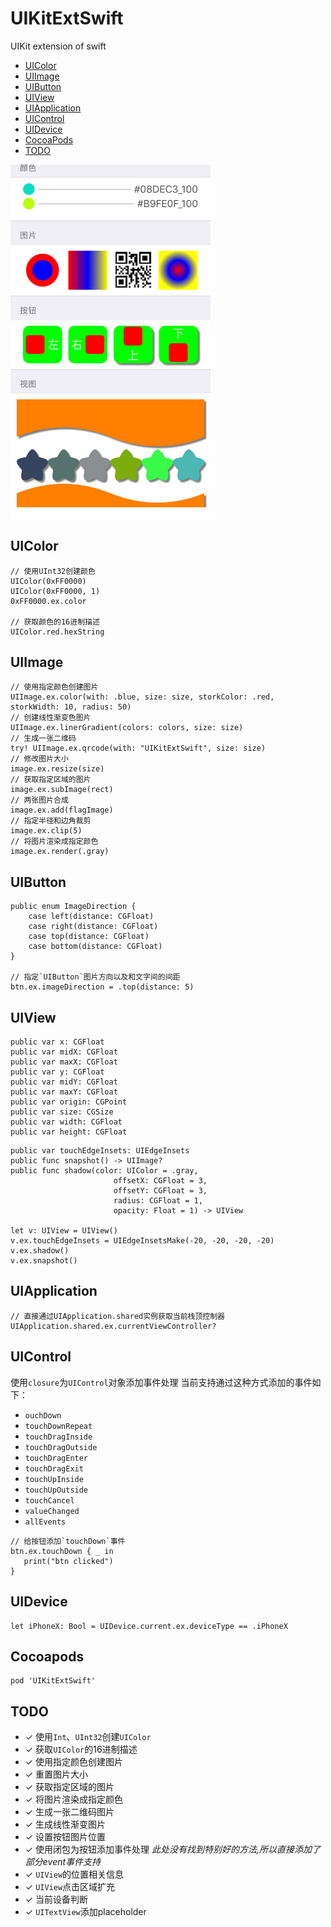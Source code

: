 # UIKitExtSwift
UIKit extension of swift

- [UIColor](#1)
- [UIImage](#2)
- [UIButton](#3)
- [UIView](#4)
- [UIApplication](#5)
- [UIControl](#6)
- [UIDevice](#7)
- [CocoaPods](#99)
- [TODO](#100)


<img src="https://github.com/qianshang/UIKitExtSwift/blob/dev/preview.jpeg" width = "320" alt="预览图片" align=center />


## <a name="1"></a>UIColor

```
// 使用UInt32创建颜色
UIColor(0xFF0000)
UIColor(0xFF0000, 1)
0xFF0000.ex.color

// 获取颜色的16进制描述
UIColor.red.hexString
```

## <a name="2"></a>UIImage
```
// 使用指定颜色创建图片
UIImage.ex.color(with: .blue, size: size, storkColor: .red, storkWidth: 10, radius: 50)
// 创建线性渐变色图片
UIImage.ex.linerGradient(colors: colors, size: size)
// 生成一张二维码
try! UIImage.ex.qrcode(with: "UIKitExtSwift", size: size)
// 修改图片大小                             
image.ex.resize(size)
// 获取指定区域的图片
image.ex.subImage(rect)
// 两张图片合成
image.ex.add(flagImage)
// 指定半径和边角裁剪
image.ex.clip(5)
// 将图片渲染成指定颜色
image.ex.render(.gray)
```

## <a name="3"></a>UIButton

```
public enum ImageDirection {
    case left(distance: CGFloat)
    case right(distance: CGFloat)
    case top(distance: CGFloat)
    case bottom(distance: CGFloat)
}

// 指定`UIButton`图片方向以及和文字间的间距
btn.ex.imageDirection = .top(distance: 5)
```

## <a name="4"></a>UIView

```
public var x: CGFloat
public var midX: CGFloat
public var maxX: CGFloat
public var y: CGFloat
public var midY: CGFloat
public var maxY: CGFloat
public var origin: CGPoint
public var size: CGSize
public var width: CGFloat
public var height: CGFloat
```

```
public var touchEdgeInsets: UIEdgeInsets
public func snapshot() -> UIImage?
public func shadow(color: UIColor = .gray,
                       offsetX: CGFloat = 3,
                       offsetY: CGFloat = 3,
                       radius: CGFloat = 1,
                       opacity: Float = 1) -> UIView

let v: UIView = UIView()
v.ex.touchEdgeInsets = UIEdgeInsetsMake(-20, -20, -20, -20)
v.ex.shadow()
v.ex.snapshot()
```

## <a name="5"></a>UIApplication

```
// 直接通过UIApplication.shared实例获取当前栈顶控制器
UIApplication.shared.ex.currentViewController?
```

## <a name="6"></a>UIControl

使用`closure`为`UIControl`对象添加事件处理
当前支持通过这种方式添加的事件如下：
- `ouchDown`
- `touchDownRepeat`
- `touchDragInside`
- `touchDragOutside`
- `touchDragEnter`
- `touchDragExit`
- `touchUpInside`
- `touchUpOutside`
- `touchCancel`
- `valueChanged`
- `allEvents`

```
// 给按钮添加`touchDown`事件
btn.ex.touchDown { _ in
   print("btn clicked")
}
```

## <a name="7"></a>UIDevice

```
let iPhoneX: Bool = UIDevice.current.ex.deviceType == .iPhoneX
```

## <a name="99"></a>Cocoapods

```
pod 'UIKitExtSwift'
```

## <a name="100"></a>TODO

- ✓ 使用`Int`、`UInt32`创建`UIColor`
- ✓ 获取`UIColor`的16进制描述
- ✓ 使用指定颜色创建图片
- ✓ 重置图片大小
- ✓ 获取指定区域的图片
- ✓ 将图片渲染成指定颜色
- ✓ 生成一张二维码图片
- ✓ 生成线性渐变图片
- ✓ 设置按钮图片位置
- ✓ 使用闭包为按钮添加事件处理 _*此处没有找到特别好的方法,所以直接添加了部分event事件支持*_
- ✓ `UIView`的位置相关信息
- ✓ `UIView`点击区域扩充
- ✓ 当前设备判断
- ✓ `UITextView`添加placeholder


